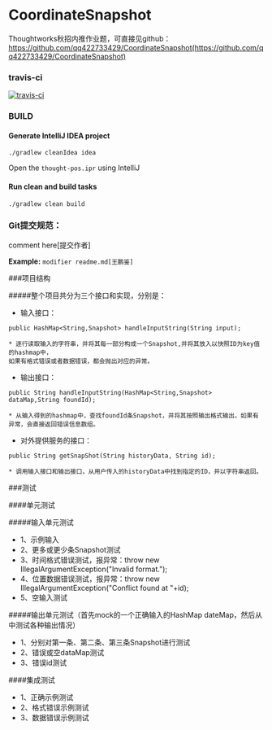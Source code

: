 # CoordinateSnapshot
Thoughtworks秋招内推作业题，可直接见github：https://github.com/qq422733429/CoordinateSnapshot(https://github.com/qq422733429/CoordinateSnapshot)

### travis-ci
[![travis-ci](https://api.travis-ci.org/qq422733429/CoordinateSnapshot.svg)](https://travis-ci.org/qq422733429/CoordinateSnapshot-pos)

### BUILD

#### Generate IntelliJ IDEA project
`./gradlew cleanIdea idea`

Open the `thought-pos.ipr` using IntelliJ

#### Run clean and build tasks
`./gradlew clean build`

### Git提交规范：

comment here[提交作者] 

**Example:** `modifier readme.md[王鹏鉴]`

###项目结构

#####整个项目共分为三个接口和实现，分别是：

* 输入接口： 
```
public HashMap<String,Snapshot> handleInputString(String input);
```
    * 逐行读取输入的字符串，并将其每一部分构成一个Snapshot,并将其放入以快照ID为key值的hashmap中，
    如果有格式错误或者数据错误，都会抛出对应的异常。
* 输出接口： 
```
public String handleInputString(HashMap<String,Snapshot> dataMap,String foundId);
```
    * 从输入得到的hashmap中，查找foundId条Snapshot，并将其按照输出格式输出，如果有异常，会直接返回错误信息数组。
* 对外提供服务的接口： 
```
public String getSnapShot(String historyData, String id);
```
    * 调用输入接口和输出接口，从用户传入的historyData中找到指定的ID，并以字符串返回。
   
###测试

####单元测试

#####输入单元测试
* 1、示例输入
* 2、更多或更少条Snapshot测试
* 3、时间格式错误测试，报异常：throw new IllegalArgumentException("Invalid format.");
* 4、位置数据错误测试，报异常：throw new IllegalArgumentException("Conflict found at "+id);
* 5、空输入测试

#####输出单元测试（首先mock的一个正确输入的HashMap dateMap，然后从中测试各种输出情况）
* 1、分别对第一条、第二条、第三条Snapshot进行测试
* 2、错误或空dataMap测试
* 3、错误id测试

####集成测试
* 1、正确示例测试
* 2、格式错误示例测试
* 3、数据错误示例测试
